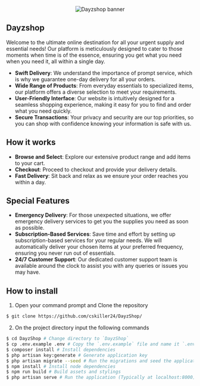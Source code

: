 <p align="center">
   <picture>
   <source media="(prefers-color-scheme: dark)" srcset="https://raw.githubusercontent.com/cskiller24/DayzShop/536ce6b2e77de1566331d03d2e7d5f764b599854/public/assets/banner/secondary_transparent.svg">
   <source media="(prefers-color-scheme: light)" srcset="https://raw.githubusercontent.com/cskiller24/DayzShop/536ce6b2e77de1566331d03d2e7d5f764b599854/public/assets/banner/primary_transparent.svg">
    <img alt="Dayzshop banner">

</picture>
</p>



## Dayzshop

Welcome to the ultimate online destination for all your urgent supply and essential needs! Our platform is meticulously designed to cater to those moments when time is of the essence, ensuring you get what you need when you need it, all within a single day.

- **Swift Delivery**: We understand the importance of prompt service, which is why we guarantee one-day delivery for all your orders.
- **Wide Range of Products**: From everyday essentials to specialized items, our platform offers a diverse selection to meet your requirements.
- **User-Friendly Interface**: Our website is intuitively designed for a seamless shopping experience, making it easy for you to find and order what you need quickly.
- **Secure Transactions**: Your privacy and security are our top priorities, so you can shop with confidence knowing your information is safe with us.

## How it works

- **Browse and Select**: Explore our extensive product range and add items to your cart.
- **Checkout**: Proceed to checkout and provide your delivery details.
- **Fast Delivery**: Sit back and relax as we ensure your order reaches you within a day.

## Special Features

- **Emergency Delivery**: For those unexpected situations, we offer emergency delivery services to get you the supplies you need as soon as possible.
- **Subscription-Based Services**: Save time and effort by setting up subscription-based services for your regular needs. We will automatically deliver your chosen items at your preferred frequency, ensuring you never run out of essentials.
- **24/7 Customer Support**: Our dedicated customer support team is available around the clock to assist you with any queries or issues you may have.

## How to install
1. Open your command prompt and Clone the repository
```bash
$ git clone https://github.com/cskiller24/DayzShop/
```
2. On the project directory input the following commands
```bash
$ cd DayzShop # Change directory to `DayzShop`
$ cp .env.example .env # Copy the `.env.example` file and name it `.env`
$ composer install # Install dependencies
$ php artisan key:generate # Generate application key
$ php artisan migrate --seed # Run the migrations and seed the application
$ npm install # Install node dependencies
$ npm run build # Build assets and stylings
$ php artisan serve # Run the application (Typically at localhost:8000)
```
